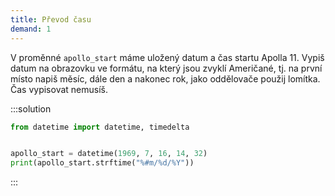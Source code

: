 ```yaml
---
title: Převod času
demand: 1
---
```


V proměnné `apollo_start` máme uložený datum a čas startu Apolla 11. Vypiš datum na obrazovku ve formátu, na který jsou zvyklí Američané, tj. na první místo napiš měsíc, dále den a nakonec rok, jako oddělovače použij lomítka. Čas vypisovat nemusíš.

:::solution
```py
from datetime import datetime, timedelta


apollo_start = datetime(1969, 7, 16, 14, 32)
print(apollo_start.strftime("%#m/%d/%Y")) 
```
:::
